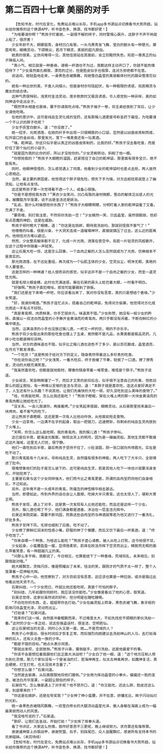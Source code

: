 # 第二百四十七章 美丽的对手
        【告知书友，时代在变化，免费站点难以长存，手机app多书源站点切换看书大势所趋，站长给你推荐的这个换源APP，听书音色多、换源、找书都好使！】
       “为啥要请你啊？”熊孩子盯着她，一副很不解的样子，同时警惕心飙升，这胖子不声不响就上船了，很厉害！
       少女年龄不大，婀娜挺秀，身材凹凸有致，一头乌黑秀发飞舞，莹白的额头有一种慧光，黛眉弯弯，眼睛灵动，下颌微尖，若月下精灵，美丽的超凡脱俗。
       她真的很美，尘世间难得一见，其他佳丽站在其面前，会立刻黯然失色，宛若一尊真正的仙子降临人间。
       “真小气，相见就是一种善缘，请喝一杯酒也不为过，我都这样主动开口了，你就不能热情招待下？”少女虽然面孔精致，漂亮的过分，但是脸皮似乎也很厚，连对方拒绝都不在意。
       说话间，她轻盈地走来，一身黑色衣裙飘舞，将她雪白晶莹的美丽躯体衬托的跟朵雪莲花似的。
       她有一种出世的美，不食人间烟火，但是身材亦玲珑起伏，有一种极限的诱惑，宛若精灵与魔女的结合体。
       这种气质很特别，浅笑时圣洁灵动，莲步款款时又极具诱惑，令人感觉到一种异样，美的如同神话中走出女子。
       “既然萍水相逢也是缘，要不你请我吃点啥。”熊孩子袖子一卷，将玉桌给放到了背后，让少女请他吃喝。
       在他的意识中，这可是纯血生灵化成的宝药，还有那猴儿酒更是号称圣药下最佳，为哈要请一个不认识的胖子吃呢？
       少女手抚莹白额头，道：“你没救了。”
       她一招手，光雨洒落，在她的纤手中出现一只很精致的小口袋，显然是以凶兽皮炼制而成，松开袋口的金丝线，那里发光，落下一堆美食还有一坛美酒。
       “咦，乾坤袋，你这只似乎是以真正的凶兽皮炼制的，比我的好。”熊孩子没去看吃食，而是盯住了那个灿烂的小袋子。
       “就是因为我的比你的好，所以才没抢你的。”少女灵眸转动，斜睨了他一眼。
       “你想抢我的？”熊孩子大眼瞪的溜圆，赶紧捂住了自己的乾坤袋，那里面有很多宝贝，绝不能有失。
       同时，他眼神怪怪的，怎么感觉遇上了同类，他看到少女的乾坤袋时也差点去抢，两人居然心思相近。
       当然，最主要的原因是，他觉得这个胖子很危险，想先下手为强，对方这般轻易就登上了幽灵船，让他有点发怵。
       这还是熊孩子第一次觉得看不透一个人，戒备心很强。
       “你是不是想抢我东西？”黑衣少女笑问，凹凸有致的身材微颤，雪白的躯体泛出惑人的光泽，被朦胧月华笼罩，说不出是圣洁还是妖冶。
       “乱说，我什么时候想抢你东西了？”熊孩子大眼瞟啊瞟，分明盯着人家的乾坤袋看了又看，充满了不舍。
       “要乖哦，别打我注意，不然将你洗劫一空！”少女嫣然一笑，贝齿晶莹，虽然很靓丽，但却有点恶魔的神韵，这是在威胁。
       熊孩子顿时瞪大了眼睛，道：“你这是在挑衅，期待我洗劫吗，那就别怪我不客气了！”
       他嗷嗷的叫着，很是兴奋，十大洞天连成一道璀璨神环，直接就镇压了过去，这么近的距离内，他相信对方难以避过。
       然而，少女整具躯体都不见了，化成一片光雨，洒落在夜空中，宛若一片轻灵的风般散开，在这个过程中伴随着一声轻笑。
       这让石昊大吃一惊，这是怎么回事，一个血肉之躯的人怎么突然就成为了光雨，仿佛根本不是真实的。
       那光雨洒落，在不远处重组，再次成为一个仙肌玉体的少女，空灵出尘，明净无暇，美艳的令人要窒息。
       这是怎样的一种神通？给人很奇异的感觉，似乎这并不是一个血肉之躯的少女，而至一道灵性光辉。
       就是毛球火眼金睛，此时也充满迷惑，躲在石昊的肩头上眨巴着大眼，一时看不明白。
       “好强啊。”熊孩子直犯嘀咕，感觉可能要踢到了铁板。
       “我们还是坐下来喝一杯吧，你应该看出来了，我对你没有恶意，真的只是想结个善缘。”少女笑道。
       “好，我请你喝酒。”熊孩子连忙点头，捂着自己的乾坤袋，免得对方偷袭，他觉得对方化成光雨这一手有点不好防。
       “真是青鸾啊，肉质鲜美，你手艺很非凡，味道真不错。”少女称赞，她没有一般少女的矜持，直接以一双洁白而晶莹的小手撕开金黄油亮的青鸾肉，两只手都没有闲着，不断向鲜红的小嘴中填去。
       当然，沾满油渍的小手也没放过猴儿酒，一杯又一杯的饮，喝的不亦乐乎。
       熊孩子将少女取出来的那些吃食也摆上了玉桌，竟然都不是凡品，水果类都是极品灵药，几样小吃也都是稀珍异种。
       当然，对方的酒味道也不错，似乎比之猴儿酒也逊色不了多少，是以百花酿成，晶莹透亮，在月光下散发清香。
       “一个吃货！”这是熊孩子给对方下的定义，随身竟然带着这么多珍贵的吃食。
       “你在说你自己吧？”少女浅笑，一番大吃后，终于放缓了节奏，轻抿了一口酒，撩了撩秀发，灵动的大眼充满笑意。
       “我虽然喜欢吃，但都是就地取材，哪像你随身带着一堆零食，难怪是个胖子。”熊孩子说道。
       少女闻言，笑容稍微僵了一下，而后才又笑的前仰后合，似乎很不注意自己的形象，但依旧那么的超尘脱俗，有一种难以言喻的圣洁与灵动，道：“本胖子就是喜欢吃，连这点爱好满足不了，人生还有什么乐趣？不说其他，让我们先痛快的大吃一顿，好久没吃到这么美味的食物了。”
       “哇，你真能吃啊，怎么比我还能吃？！”熊孩子瞪眼，架在火堆上烤的那一大块金黄油亮的青鸾肉都让她给吃光了。
       “没关系，一会儿我请你，再接着烤。”少女笑起来很甜，眼睛灵动，从石昊那里抢来最后一块烤肉，毫不客气的吃下。
       这让熊孩子直瞪眼，这还是第一次有人比他动作快，从他面前抢走食物。
       少女一边享用，一边满不在乎的起身，取出一把银刀，迅速劈斩，将剩余的纯血生灵肉放到了火堆上。
       “天啊，你怎么这么能吃啊，我的青鸾肉，我的猴儿酒！”熊孩子惨叫。
       这已是后半夜，碧海波光粼粼，映现出天上的明月，因为是一艘幽灵船，其他生灵都不敢接近这片海域，这里无人打扰，很宁静。
       他们一直吃到后半夜，最后熊孩子坚持不住了，小肚滚圆，刚一张口就向外喷霞光，实在是吃不动了。
       那只青鸾能有十几米长，号称纯血生灵，自然蕴有很多的神能，两人吃下了大半只，全部填进了肚中。
       很难想象他们的肚子是怎么装下的，这可是纯血生灵，若是其他人吃下一块估计就要浑身发光，开始狂奔了。
       主要是石昊与这个少女同样强大，他们而今比之青鸾更甚，所谓的血肉宝药同他们自身相比，不过如此。
       另外，这毕竟不是一头成年的青鸾，所蕴含的神性精华相去甚远。
       当然，即便如此，传到外界的话也会让人震撼，吃掉大半只青鸾，这也太惊人了，堪称大胃王啊。
       熊孩子发现，遇上了对手，这是第一次发现有人比他还能吃，而且还是这样一个少女。
       另外，猴儿酒也喝了不少，他们满身都是酒香，沐浴在一层圣洁光辉中。
       石昊近来刚突破，需要不断巩固，而靠这些血肉宝药与神酒就等若为他又进行了一番洗礼，好处多多。
       熊孩子甘拜下风，毛球也缩到了后面，吃不动了。
       少女擦了擦鲜红润泽的性感小嘴，舒服的伸了个懒腰，而后又饮下最后一杯美酒，道：“终于吃饱了。”
       “你来自哪一个种族，为啥这么能吃？”熊孩子虚心请教，被人从吃上打败，这令他很不甘。
       少女起身，小蛮腰盈盈一握，显得很柔软，肌体在皎洁月辉下空灵而出尘，精致而无暇的面孔带着笑意，有一种超越凡尘的美。
       “问那么多干嘛，我都说了，今日相见，也算是结下了一种善缘。荒域将乱，未来相见，别跟我敌对哦。”
       她大眼飘忽，灵辉闪烁，像是照耀出了未来，恬淡的笑，跟刚才的气质不太一样了，整个人笼罩着一层神秘光辉。
       熊孩子心中一动，他觉察到了，对方目前没有恶意，这应该也算是一种拉拢，或许是路过此地看出他天资不凡。
       石昊纠结，一个少女而已，咋就比他还能吃呢，真是个可怕的胖子。
       “别纠结，几年前跟你同龄时，我应该没你能吃。”少女像是看出了他的心思，取笑道。
       石昊总觉得，这家伙虽然说的好听，但分明是在蹭吃蹭喝。
       “不白吃你的东西，走，姐姐带你去打劫。”少女在幽灵船上转身，黑色衣裙飞舞，象牙般的肌体闪烁晶莹光泽，灵动而出尘。
       “打劫谁？”石昊问道。
       “我来你们这一域，自然是冲着鲲鹏而来，不过难度太大，不如先找些不顺眼的家伙洗劫一番。”此时的少女一本正经，说这些强盗话时，很圣洁，空明若仙。
       这让石昊相当的无语，同时心头又是一震，她……不是荒域的人？
       熊孩子心中震动，很长时间后才恢复正常，而后强烈向她建议去洗劫神山的人马，去打劫海神的后人，还有火炎鱼一族的少年。
       “都是不错的目标。”她点头表示同意。
       “那就出发呗，全部放倒。”熊孩子兴奋，撂倒敌手，进行洗劫，这是他最爱干的事。
       “你该不会是想拉着我跟他们去正面大决战吧？”少女白了他一眼，道：“这个地方压制人修为到化灵境，那几个家伙没有一个是省油的灯，若海神再生，似太古神禽再世，如魔神复活，真去硬撼，打生打死，也太没技术含量了。”
       “你想怎么做？”石昊问道。
       “当然是去偷袭，从后面狠狠地将他们撂倒。”少女用力挥动晶莹的小拳头，偏偏还一脸的圣洁，被洁白月华笼罩，一副超尘脱俗的样子。
       石昊叹气，怎么像是遇上了对手呢？他不禁开口，道：“你又能吃，还这么胖，脸皮还这么厚，到底哪来的？”
       “你这是在嫉妒，还是在夸奖我？”少女伸了伸小蛮腰，并不在意，娇慵无比，眸子闪动灿烂的光彩。
       她一身黑色衣裙随风飘舞，一双莹白修长的大腿流动晶莹光泽，傲人身躯在海面上成为一幅最美丽而动人的风景。
       “我没啥可说的了。”石昊道。
       “那好，让我们去圣战，开始打劫！”少女挥了挥拳头道。
       看了书评区，大家这么热情，我咋好意思不三更呢，晚上继续努力。求月票还有推荐票。
       谢谢诸神穿上白银战甲，谢谢贺盟、右手、别踩尾巴、众人皆醒飘红，感谢所有支持本书的兄弟姐妹。（未完待续）
       【告知书友，时代在变化，免费站点难以长存，手机app多书源站点切换看书大势所趋，站长给你推荐的这个换源APP，听书音色多、换源、找书都好使！】